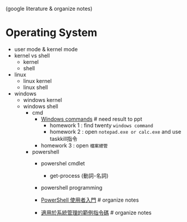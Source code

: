 (google literature & organize notes)
# Operating System 

- user mode & kernel mode
- kernel vs shell
  - kernel
  - shell
- linux
  - linux kernel
  - linux shell
- windows
  - windows kernel
  - windows shell
    - cmd
      - [Windows commands](https://learn.microsoft.com/en-us/windows-server/administration/windows-commands/windows-commands) # need result to ppt
        - homework 1 : find twenty `windows command`
        - homework 2 : open `notepad.exe or calc.exe` and use taskkill指令
      - homework 3 : open `檔案總管`
    - powershell 
      - powershel cmdlet
        - get-process (動詞-名詞) 
      - powershell programming 
      - [PowerShell 使用者入門](https://learn.microsoft.com/zh-tw/powershell/scripting/learn/ps101/01-getting-started?view=powershell-7.2) # organize notes

      - [適用於系統管理的範例指令碼](https://learn.microsoft.com/zh-tw/powershell/scripting/samples/sample-scripts-for-administration?view=powershell-7.2) # organize notes
